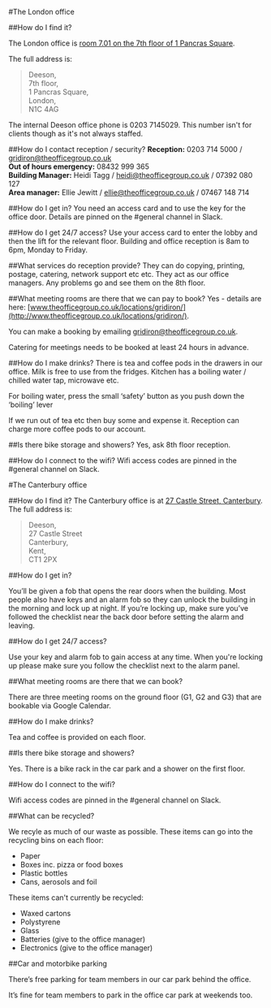 #The London office

##How do I find it? 

The London office is [room 7.01 on the 7th floor of 1 Pancras Square](https://www.google.co.uk/maps/place/1+Pancras+Square/@51.5329912,-0.1258227,18z/data=!4m5!3m4!1s0x0000000000000000:0xf30ba87ba23b3369!8m2!3d51.5329289!4d-0.1250446). 

The full address is:

>Deeson,     
7th floor,   
1 Pancras Square,  
London,   
N1C 4AG 

The internal Deeson office phone is 0203 7145029. This number isn't for clients though as it's not always staffed.

##How do I contact reception / security?
**Reception:** 0203 714 5000 / [gridiron@theofficegroup.co.uk](gridiron@theofficegroup.co.uk)  
**Out of hours emergency:** 08432 999 365  
**Building Manager:** Heidi Tagg / [heidi@theofficegroup.co.uk](mailto:heidi@theofficegroup.co.uk) / 07392 080 127  
**Area manager:** Ellie Jewitt / [ellie@theofficegroup.co.uk](ellie@theofficegroup.co.uk) / 07467 148 714


##How do I get in?
You need an access card and to use the key for the office door. Details are pinned on the #general channel in Slack.

##How do I get 24/7 access?
Use your access card to enter the lobby and then the lift for the relevant floor. Building and office reception is 8am to 6pm, Monday to Friday.

##What services do reception provide?
They can do copying, printing, postage, catering, network support etc etc. They act as our office managers. Any problems go and see them on the 8th floor.

##What meeting rooms are there that we can pay to book?
Yes - details are here: [www.theofficegroup.co.uk/locations/gridiron/](http://www.theofficegroup.co.uk/locations/gridiron/).

You can make a booking by emailing [gridiron@theofficegroup.co.uk](gridiron@theofficegroup.co.uk).

Catering for meetings needs to be booked at least 24 hours in advance.

##How do I make drinks?
There is tea and coffee pods in the drawers in our office. Milk is free to use from the fridges. Kitchen has a boiling water / chilled water tap, microwave etc.

For boiling water, press the small ‘safety’ button as you push down the ‘boiling’ lever

If we run out of tea etc then buy some and expense it. Reception can charge more coffee pods to our account.

##Is there bike storage and showers?
Yes, ask 8th floor reception.

##How do I connect to the wifi?
Wifi access codes are pinned in the #general channel on Slack.

#The Canterbury office

##How do I find it? 
The Canterbury office is at [27 Castle Street, Canterbury](https://www.google.co.uk/maps/place/27+Castle+St,+Canterbury+CT1+2PX,+UK/data=!4m2!3m1!1s0x47decbc97c5a07b1:0xe87a3a45bce9ea6f?sa=X&ved=0ahUKEwjjhKHUkPLMAhUqJMAKHSynA00Q8gEIGzAA). The full address is:

> Deeson,     
27 Castle Street   
Canterbury,  
Kent,   
CT1 2PX

##How do I get in?

You’ll be given a fob that opens the rear doors when the building. Most people also have keys and an alarm fob so they can unlock the building in the morning and lock up at night.  If you’re locking up, make sure you’ve followed the checklist near the back door before setting the alarm and leaving.

##How do I get 24/7 access?

Use your key and alarm fob to gain access at any time. When you're locking up please make sure you follow the checklist next to the alarm panel.

##What meeting rooms are there that we can book?

There are three meeting rooms on the ground floor (G1, G2 and G3) that are bookable via Google Calendar.

##How do I make drinks?

Tea and coffee is provided on each floor.

##Is there bike storage and showers?

Yes. There is a bike rack in the car park and a shower on the first floor.

##How do I connect to the wifi?

Wifi access codes are pinned in the #general channel on Slack.

##What can be recycled?

We recyle as much of our waste as possible. These items can go into the recycling bins on each floor:

- Paper
- Boxes inc. pizza or food boxes
- Plastic bottles
- Cans, aerosols and foil

These items can't currently be recycled:

- Waxed cartons
- Polystyrene
- Glass
- Batteries (give to the office manager)
- Electronics (give to the office manager)

##Car and motorbike parking

There’s free parking for team members in our car park behind the office.

It’s fine for team members to park in the office car park at weekends too.
